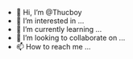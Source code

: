 - 👋 Hi, I’m @Thucboy
- 👀 I’m interested in ...
- 🌱 I’m currently learning ...
- 💞️ I’m looking to collaborate on ...
- 📫 How to reach me ...

<!---
Thucboy/Thucboy is a ✨ special ✨ repository because its `README.md` (this file) appears on your GitHub profile.
You can click the Preview link to take a look at your changes.
--->

